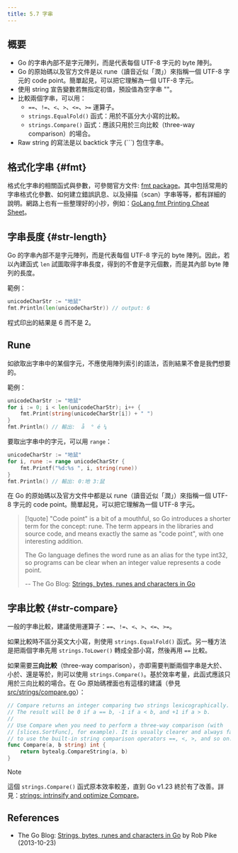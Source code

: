 ```yaml
---
title: 5.7 字串
---
```


## 概要

- Go 的字串內部不是字元陣列，而是代表每個 UTF-8 字元的 byte 陣列。
- Go 的原始碼以及官方文件是以 rune（讀音近似「潤」）來指稱一個 UTF-8 字元的 code point。簡單起見，可以把它理解為一個 UTF-8 字元。
- 使用 string 宣告變數若無指定初值，預設值為空字串 ""。
- 比較兩個字串，可以用：
  - `==`、`!=`、`<`、`>`、`<=`、`>=` 運算子。
  - `strings.EqualFold()` 函式：用於不區分大小寫的比較。
  - `strings.Compare()` 函式：應該只用於三向比較（three-way comparison）的場合。
- Raw string 的寫法是以 backtick 字元 (`\``) 包住字串。

## 格式化字串 {#fmt}

格式化字串的相關函式與參數，可參閱官方文件: [fmt package](https://pkg.go.dev/fmt)。其中包括常用的字串格式化參數、如何建立錯誤訊息、以及掃描（scan）字串等等，都有詳細的說明。網路上也有一些整理好的小抄，例如：[GoLang fmt Printing Cheat Sheet](https://cheatography.com/gpascual/cheat-sheets/golang-fmt-printing/)。

## 字串長度 {#str-length}

Go 的字串內部不是字元陣列，而是代表每個 UTF-8 字元的 byte 陣列。因此，若以內建函式 `len` 試圖取得字串長度，得到的不會是字元個數，而是其內部 byte 陣列的長度。

範例：

```go
unicodeCharStr := "地鼠"
fmt.Println(len(unicodeCharStr)) // output: 6
```

程式印出的結果是 6 而不是 2。

## Rune

如欲取出字串中的某個字元，不應使用陣列索引的語法，否則結果不會是我們想要的。

範例：

```go
unicodeCharStr := "地鼠"
for i := 0; i < len(unicodeCharStr); i++ {
    fmt.Print(string(unicodeCharStr[i]) + " ")
}
fmt.Println() // 輸出:  å  ° é ¼
```

要取出字串中的字元，可以用 `range`：

```go
unicodeCharStr := "地鼠"
for i, rune := range unicodeCharStr {
    fmt.Printf("%d:%s ", i, string(rune))
}
fmt.Println() // 輸出: 0:地 3:鼠
```

在 Go 的原始碼以及官方文件中都是以 rune（讀音近似「潤」）來指稱一個 UTF-8 字元的 code point。簡單起見，可以把它理解為一個 UTF-8 字元。

> [!quote]
> "Code point" is a bit of a mouthful, so Go introduces a shorter term for the concept: rune. The term appears in the libraries and source code, and means exactly the same as "code point", with one interesting addition.
>
> The Go language defines the word rune as an alias for the type int32, so programs can be clear when an integer value represents a code point.
>
> -- The Go Blog: [Strings, bytes, runes and characters in Go](https://go.dev/blog/strings)

## 字串比較 {#str-compare}

一般的字串比較，建議使用運算子：`==`、`!=`、`<`、`>`、`<=`、`>=`。

如果比較時不區分英文大小寫，則使用 `strings.EqualFold()` 函式。另一種方法是把兩個字串先用 `strings.ToLower()` 轉成全部小寫，然後再用 `==` 比較。

如果需要**三向比較**（three-way comparison），亦即需要判斷兩個字串是大於、小於、還是等於，則可以使用 `strings.Compare()`。基於效率考量，此函式應該只用於三向比較的場合。在 Go 原始碼裡面也有這樣的建議（參見 [src/strings/compare.go](https://go.dev/src/strings/compare.go)）：

```go
// Compare returns an integer comparing two strings lexicographically.
// The result will be 0 if a == b, -1 if a < b, and +1 if a > b.
//
// Use Compare when you need to perform a three-way comparison (with
// [slices.SortFunc], for example). It is usually clearer and always faster
// to use the built-in string comparison operators ==, <, >, and so on.
func Compare(a, b string) int {
    return bytealg.CompareString(a, b)
}
```

> [!note]
> 這個 `strings.Compare()` 函式原本效率較差，直到 Go v1.23 終於有了改善。詳見：[strings: intrinsify and optimize Compare](https://github.com/golang/go/commit/fd999fda5941f215ef082c6ef70e44e648db5485)。

## References

- The Go Blog: [Strings, bytes, runes and characters in Go](https://go.dev/blog/strings) by Rob Pike (2013-10-23)